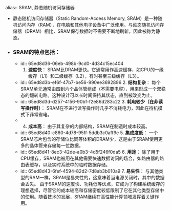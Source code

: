 alias:: SRAM, 静态随机访问存储器

- 静态随机访问存储器（Static Random-Access Memory, SRAM）是一种随机访问内存（RAM），在电脑和其他电子设备中广泛使用。与动态随机访问存储器（DRAM）相比，SRAM保存数据时不需要不断地刷新，因此被称为静态。
- ### SRAM的特点包括：
	- id:: 65ed8d36-06eb-498b-9cd0-4d34c15ec404
	  1. **速度快**：
	  SRAM比DRAM更快。它通常用作高速缓存，如CPU的一级缓存（L1）和二级缓存（L2），有时甚至三级缓存（L3）。
	- id:: 65ed8d3b-ef6f-47b7-be56-990ee3692896
	  2. **结构复杂**：
	   每个SRAM单元通常由四到六个晶体管组成（不需要电容），用来形成一个双稳态的翻转电路。这种设计可以长时间保持其状态，直到被改变为止。
	- id:: 65ed8d3d-d257-4156-90bf-f2e86d283c22
	  3. **耗电较少（在非读写操作时）**：
	   SRAM在不进行读写操作时几乎不消耗电力，因此在待机模式下非常省电。
	- 4. **成本高**：
	   由于其复杂的内部结构，SRAM在制造时成本较高。
	- id:: 65ed8d40-c860-4d78-95ff-5ddb3c0aff9e
	  5. **集成度低**：
	   一个SRAM芯片包含的存储位比同等体积的DRAM少，这是由于SRAM使用更多的晶体管来存储每一位数据。
	- id:: 65ed8d41-8ec3-42de-a0b3-4d5f246f0da5
	  6. **用途**：
	   除了用于CPU缓存，SRAM也被用在其他需要快速数据访问的场合，如路由器的路由表缓存，以及实时系统中的临时数据存储。
	- id:: 65ed8d43-6fef-4594-82d2-7d8ab3b010a9
	  7. **易失性**：
	   与其他类型的RAM一样，SRAM是易失性的，这意味着当电源关闭时，其中的数据会丢失。
	  由于SRAM的速度快、功耗低等优点，它成为了构建系统缓存的理想选择，尽管它的成本较高和存储密度较低限制了它在其他类型存储中的使用。随着技术的发展，SRAM继续在高性能计算领域发挥着关键作用。